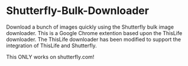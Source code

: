 # Shutterfly-Bulk-Downloader
Download a bunch of images quickly using the Shutterfly bulk image downloader.
This is a Google Chrome extention based upon the ThisLife downloader. The ThisLife downloader has been modified to support the integration of ThisLife and Shutterfly.

This ONLY works on shutterfly.com!
